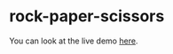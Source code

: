 # rock-paper-scissors

You can look at the live demo [here](https://rifqi-challenge-chapter-4.netlify.app/).
